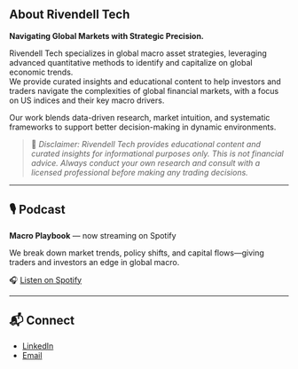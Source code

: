 ## About Rivendell Tech

**Navigating Global Markets with Strategic Precision.**

Rivendell Tech specializes in global macro asset strategies, leveraging advanced quantitative methods to identify and capitalize on global economic trends.  
We provide curated insights and educational content to help investors and traders navigate the complexities of global financial markets, with a focus on US indices and their key macro drivers.

Our work blends data-driven research, market intuition, and systematic frameworks to support better decision-making in dynamic environments.

> 📌 *Disclaimer: Rivendell Tech provides educational content and curated insights for informational purposes only. This is not financial advice. Always conduct your own research and consult with a licensed professional before making any trading decisions.*

---

## 🎙️ Podcast

**Macro Playbook** — now streaming on Spotify

We break down market trends, policy shifts, and capital flows—giving traders and investors an edge in global macro.

🎧 [Listen on Spotify](https://creators.spotify.com/pod/profile/rivendell-tech/)

---

## 📬 Connect

- [LinkedIn](https://www.linkedin.com/company/rivendell-tech)  
- [Email](mailto:hello@rivendell.trading)
